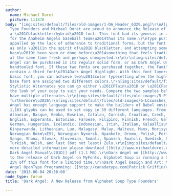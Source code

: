 ```yaml
---
author:
  name: Michael Doret
  picture: 111870
body: "[img:sites/default/files/old-images/1-DA_Header_6329.png]\r\nAlphabet Soup
  Type Founders and Michael Doret are proud to announce the Release of Dark Angel,
  a \u201Cblackletter/hybrid\u201D font. This font had its genesis in a logo sketch
  for the Anaheim Angels baseball team\u2014thus its name.\r\nType purists may be
  appalled by the lack of adherence to traditional forms, but the font should be seen
  as only \u201Cin the spirit of\u201D blackletter, and attempting something that
  hasn\u2019t been seen or done before\u2014something that feels traditional, yet
  at the same time fresh and perhaps unexpected.\r\n\r\n[img:sites/default/files/old-images/2-DA_Header_5479.png]\r\n<!--break-->\r\nDark
  Angel can be purchased in its regular solid form, or as Dark Angel Underlight\u2014a
  handtooled font. If these two fonts are purchased together, the Family package will
  contain a third font\u2014Dark Angel Highlight. With this font layered over the
  basic font, you can achieve two\u2013color typesetting when the highlight and the
  base font are assigned two different colors.\r\n[img:sites/default/files/old-images/3-DA_3Fonts_5571.png]\r\n[img:sites/default/files/old-images/4-DieYoung_3979.png]\r\nWith
  Stylistic Alternates you can go either \u201CPlain\u201D or \u201CFancy\u201D, changing
  the look of your copy to suit your needs. Compare the two samples below. Some characters
  have multiple alternates.\r\n[img:sites/default/files/old-images/5-Plain_Fancy_5122.png]\r\nAnd
  furthermore\u2026\r\n[img:sites/default/files/old-images/6-LCswashes_4997.png]\r\n[img:sites/default/files/old-images/7-Special_3566.png]\r\nDark
  Angel has enough language support to make the builders of Babel envious\u2014its
  1,163 glyphs can be used to set copy in 59 different languages. From A to Z: Afrikaans,
  Albanian, Basque, Bemba, Bosnian, Catalan, Cornish, Croatian, Czech, Danish, Dutch,
  English, Esperanto, Estonian, Faroese, Filipino, Finnish, French, Galician, Ganda,
  German, Hungarian, Icelandic, Indonesian, Irish, Italian, Kalaallisut, Kamba, Kikuyu,
  Kinyarwanda, Lithuanian, Luo, Malagasy, Malay, Maltese, Manx, Morisyen, North Ndebele,
  Norwegian Bokm\xE5l, Norwegian Nynorsk, Nyankole, Oromo, Polish, Portuguese, Romansh,
  Sango, Shona, Slovak, Slovenian, Somali, Spanish, Swahili, Swedish, Swiss German,
  Turkish, Welsh, and last (but not least) Zulu.\r\n[img:sites/default/files/old-images/8-Babel_5253.png]\r\n[img:sites/default/files/old-images/9-Abandon_6266.png]\r\nFor
  more detailed information please download [[http://www.michaeldoret.com/AlphabetSoup/DarkAngel_Manual.pdf|\u201CThe
  Dark Angel Manual\u201D]] pdf (1.1 MB).\r\nDark Angel on [[http://www.myfonts.com/fonts/alphabetsoup/dark-angel|MyFonts]]\r\nCoincidental
  to the release of Dark Angel on MyFonts, Alphabet Soup is running a Special Promotion:
  25% off this font for a limited time.\r\nDark Angel Design and Art: Michael Doret\r\nDark
  Angel OpenType Programming: [[http://canadatype.com|Patrick Griffin/Canada Type]]"
date: '2013-06-04 20:58:08'
node_type: forum
title: 'Dark Angel: A New Release from Alphabet Soup Type Founders'

---
```

